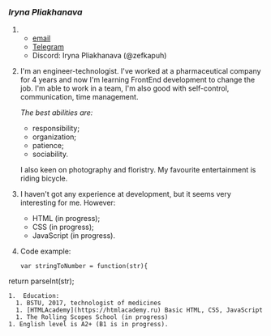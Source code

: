 ### *Iryna Pliakhanava*
1. * [email](irkapuh@gmail.com)
   * [Telegram](t.me/plushaaaaa)
   * Discord: Iryna Pliakhanava (@zefkapuh)
1. I'm an engineer-technologist. I've worked at a pharmaceutical company for 4 years and now I'm learning FrontEnd development to change the job.
   I'm able to work in a team, I'm also good with self-control, communication, time management. 
   
   *The best abilities are:*
   * responsibility;
   * organization;
   * patience;
   * sociability.

   I also keen on photography and floristry. My favourite entertainment is riding bicycle.
1. I haven't got any experience at development, but it seems very interesting for me.
   However:
   * HTML (in progress);
   * CSS (in progress);
   * JavaScript (in progress).
1. Code example:
   ```
   var stringToNumber = function(str){
  return parseInt(str);
  ```
1.  Education:
    1. BSTU, 2017, technologist of medicines
    1. [HTMLAcademy](https://htmlacademy.ru) Basic HTML, CSS, JavaScript
    1. The Rolling Scopes School (in progress)
1. English level is A2+ (B1 is in progress).